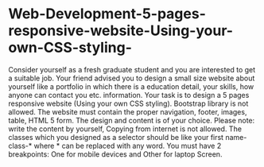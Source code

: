 # Web-Development-5-pages-responsive-website-Using-your-own-CSS-styling-

Consider yourself as a fresh graduate student and you are interested to get a suitable job. Your friend advised you to design a small size website about yourself like a portfolio in which there is a education detail, your skills, how anyone can contact you etc. information.
Your task is to design a 5 pages responsive website (Using your own CSS styling). Bootstrap library is not allowed. 
The website must contain the proper navigation, footer, images, table, HTML 5 form.
The design and content is of your choice. Please note: write the content by yourself, Copying from internet is not allowed.
The classes which you designed as a selector should be like your first name-class-* where * can be replaced with any word.
You must have 2 breakpoints: One for mobile devices and Other for laptop Screen.
